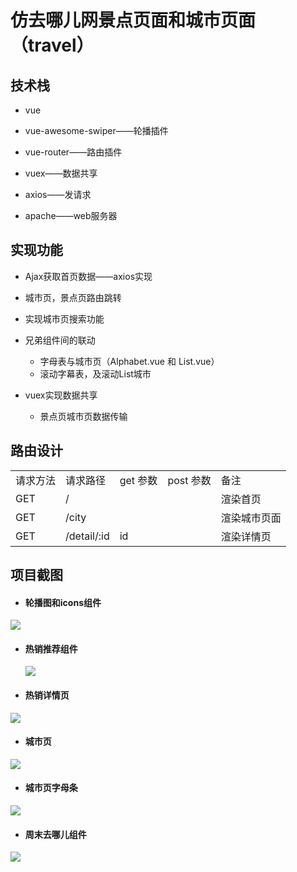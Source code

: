 # 仿去哪儿网景点页面和城市页面（travel）

## 技术栈

- vue
- vue-awesome-swiper——轮播插件

- vue-router——路由插件
- vuex——数据共享
- axios——发请求
- apache——web服务器

## 实现功能

- Ajax获取首页数据——axios实现
- 城市页，景点页路由跳转
- 实现城市页搜索功能
- 兄弟组件间的联动
  - 字母表与城市页（Alphabet.vue 和 List.vue）
  - 滚动字幕表，及滚动List城市

- vuex实现数据共享
  - 景点页城市页数据传输

## 路由设计

|          |             |          |           |              |
| -------- | ----------- | -------- | --------- | ------------ |
| 请求方法 | 请求路径    | get 参数 | post 参数 | 备注         |
| GET      | /           |          |           | 渲染首页     |
| GET      | /city       |          |           | 渲染城市页面 |
| GET      | /detail/:id | id       |           | 渲染详情页   |

## 项目截图

- #### 轮播图和icons组件

![](./轮播图+icons.png)

- #### 热销推荐组件

  ![](./热销推荐.png)

- #### 热销详情页

![](./热销详情页.png)

- #### 城市页

![](./城市选择页.png)

- #### 城市页字母条

![](./字母条.png)

- #### 周末去哪儿组件

![](./周末去哪儿.png)